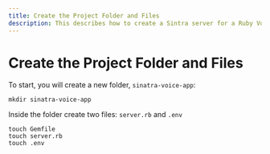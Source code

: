 ```yaml
---
title: Create the Project Folder and Files
description: This describes how to create a Sintra server for a Ruby Voice Application.
---
```


# Create the Project Folder and Files

To start, you will create a new folder, `sinatra-voice-app`:

```shell
mkdir sinatra-voice-app
```

Inside the folder create two files: `server.rb` and `.env`

```shell
touch Gemfile
touch server.rb
touch .env
```
